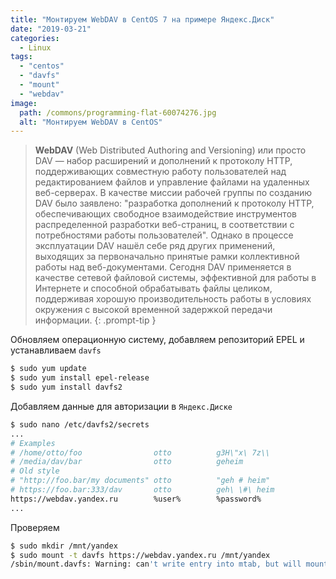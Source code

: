 ```yaml
---
title: "Монтируем WebDAV в CentOS 7 на примере Яндекс.Диск"
date: "2019-03-21"
categories: 
  - Linux
tags: 
  - "centos"
  - "davfs"
  - "mount"
  - "webdav"
image:
  path: /commons/programming-flat-60074276.jpg
  alt: "Монтируем WebDAV в CentOS"
---
```


> **WebDAV** (Web Distributed Authoring and Versioning) или просто DAV — набор расширений и дополнений к протоколу HTTP, поддерживающих совместную работу пользователей над редактированием файлов и управление файлами на удаленных веб-серверах. В качестве миссии рабочей группы по созданию DAV было заявлено: "разработка дополнений к протоколу HTTP, обеспечивающих свободное взаимодействие инструментов распределенной разработки веб-страниц, в соответствии с потребностями работы пользователей". Однако в процессе эксплуатации DAV нашёл себе ряд других применений, выходящих за первоначально принятые рамки коллективной работы над веб-документами. Сегодня DAV применяется в качестве сетевой файловой системы, эффективной для работы в Интернете и способной обрабатывать файлы целиком, поддерживая хорошую производительность работы в условиях окружения с высокой временной задержкой передачи информации.
{: .prompt-tip }

Обновляем операционную систему, добавляем репозиторий EPEL и устанавливаем `davfs`

```sh
$ sudo yum update
$ sudo yum install epel-release
$ sudo yum install davfs2
```

Добавляем данные для авторизации в `Яндекс.Диске`

```sh
$ sudo nano /etc/davfs2/secrets
...
# Examples
# /home/otto/foo                otto          g3H\"x\ 7z\\
# /media/dav/bar                otto          geheim
# Old style
# "http://foo.bar/my documents" otto          "geh # heim"
# https://foo.bar:333/dav       otto          geh\ \#\ heim
https://webdav.yandex.ru        %user%        %password%
...
```

Проверяем

```sh
$ sudo mkdir /mnt/yandex
$ sudo mount -t davfs https://webdav.yandex.ru /mnt/yandex
/sbin/mount.davfs: Warning: can't write entry into mtab, but will mount the file system anyway
```
